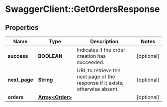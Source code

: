 # SwaggerClient::GetOrdersResponse

## Properties
Name | Type | Description | Notes
------------ | ------------- | ------------- | -------------
**success** | **BOOLEAN** | Indicates if the order creation has succeeded. | [optional] 
**next_page** | **String** | URL to retrieve the next page of the response if it exists; otherwise absent.  | [optional] 
**orders** | [**Array&lt;Order&gt;**](Order.md) |  | [optional] 


